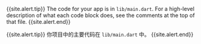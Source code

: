 {{site.alert.tip}}
  The code for your app is in `lib/main.dart`.
  For a high-level description of what each code block does, see the
  comments at the top of that file.
{{site.alert.end}}

{{site.alert.tip}}
  你项目中的主要代码在 `lib/main.dart` 中。
{{site.alert.end}}
